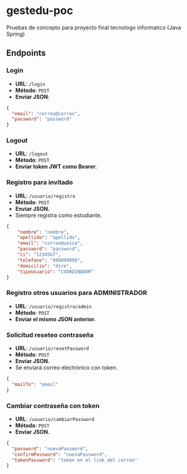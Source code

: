 # gestedu-poc
Pruebas de concepto para proyecto final tecnologo informatico (Java Spring)

## Endpoints

### Login

- **URL**: `/login`
- **Método**: `POST`
- **Enviar JSON**:
```json
{
  "email": "correo@correo",
  "password": "password"
}
```
### Logout

- **URL**: `/logout`
- **Método**: `POST`
- **Enviar token JWT como Bearer.**

### Registro para invitado

- **URL**: `/usuario/registro`
- **Método**: `POST`
- **Enviar JSON.**
- Siempre registra como estudiante.
```json
{
    "nombre": "nombre",
    "apellido": "apellido",
    "email": "correo@unico",
    "password": "password",
    "ci": "1234567",
    "telefono": "099099099",
    "domicilio": "dire",
    "tipoUsuario": "COORDINADOR"
}
```
### Registro otros usuarios para ADMINISTRADOR

- **URL**: `/usuario/registro/admin`
- **Método**: `POST`
- **Enviar el mismo JSON anterior.**

### Solicitud reseteo contraseña
- **URL**: `/usuario/resetPassword`
- **Método**: `POST`
- **Enviar JSON.**
- Se enviará correo electrónico con token.
```json
{
  "mailTo": "email"
}
```
### Cambiar contraseña con token
- **URL**: `/usuario/cambiarPassword`
- **Método**: `POST`
- **Enviar JSON.**
```json
{
  "password": "nuevaPassword",
  "confirmPassword": "nuevaPassword",
  "tokenPassword": "token en el link del correo"
}
```
